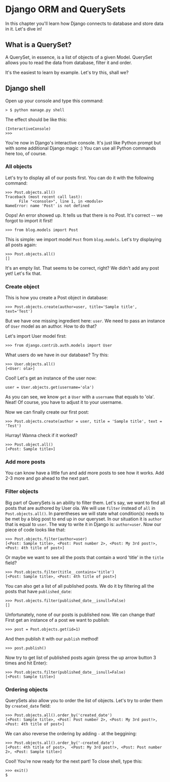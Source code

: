 # Django ORM and QuerySets

In this chapter you'll learn how Django connects to database and store data in it. Let's dive in!

## What is a QuerySet?

A QuerySet, in essence, is a list of objects of a given Model. QuerySet allows you to read the data from database, filter it and order.

It's the easiest to learn by example. Let's try this, shall we?

## Django shell

Open up your console and type this command:

    > $ python manage.py shell

The effect should be like this:

    (InteractiveConsole)
    >>>

You're now in Django's interactive console. It's just like Python prompt but with some additional Django magic :) You can use all Python commands here too, of course.

### All objects

Let's try to display all of our posts first. You can do it with the following command:

    >>> Post.objects.all()
    Traceback (most recent call last):
          File "<console>", line 1, in <module>
    NameError: name 'Post' is not defined

Oops! An error showed up. It tells us that there is no Post. It's correct -- we forgot to import it first!

    >>> from blog.models import Post

This is simple: we import model `Post` from `blog.models`. Let's try displaying all posts again:

    >>> Post.objects.all()
    []

It's an empty list. That seems to be correct, right? We didn't add any post yet! Let's fix that.

### Create object

This is how you create a Post object in database:

    >>> Post.objects.create(author=user, title='Sample title', text='Test')

But we have one missing ingredient here: `user`. We need to pass an instance of `User` model as an author. How to do that?

Let's import User model first:

    >>> from django.contrib.auth.models import User

What users do we have in our database? Try this:

    >>> User.objects.all()
    [<User: ola>]

Cool! Let's get an instance of the user now:

    user = User.objects.get(username='ola')

As you can see, we know `get` a `User` with a `username` that equals to 'ola'. Neat! Of course, you have to adjust it to your username.

Now we can finally create our first post:

    >>> Post.objects.create(author = user, title = 'Sample title', text = 'Test')

Hurray! Wanna check if it worked?

    >>> Post.object.all()
    [<Post: Sample title>]

### Add more posts

You can know have a little fun and add more posts to see how it works. Add 2-3 more and go ahead to the next part.

### Filter objects

Big part of QuerySets is an ability to filter them. Let's say, we want to find all posts that are authored by User ola. We will use `filter` instead of `all` in `Post.objects.all()`. In parentheses we will state what condition(s) needs to be met by a blog post to end up in our queryset. In our situation it is `author` that is equal to `user`. The way to write it in Django is: `author=user`. Now our piece of code looks like that:

    >>> Post.objects.filter(author=user)
    [<Post: Sample title>, <Post: Post number 2>, <Post: My 3rd post!>, <Post: 4th title of post>]

Or maybe we want to see all the posts that contain a word 'title' in the `title` field?

    >>> Post.objects.filter(title__contains='title')
    [<Post: Sample title>, <Post: 4th title of post>]

You can also get a list of all published posts. We do it by filtering all the posts that have `published_date`:

    >>> Post.objects.filter(published_date__isnull=False)
    []

Unfortunately, none of our posts is published now. We can change that! First get an instance of a post we want to publish:

    >>> post = Post.objects.get(id=1)

And then publish it with our `publish` method!

    >>> post.publish()

Now try to get list of published posts again (press the up arrow button 3 times and hit Enter):

    >>> Post.objects.filter(published_date__isnull=False)
    [<Post: Sample title>]

### Ordering objects

QuerySets also allow you to order the list of objects. Let's try to order them by `created_date` field:

    >>> Post.objects.all().order_by('created_date')
    [<Post: Sample title>, <Post: Post number 2>, <Post: My 3rd post!>, <Post: 4th title of post>]

We can also reverse the ordering by adding `-` at the beggining:

    >>> Post.objects.all().order_by('-created_date')
    [<Post: 4th title of post>,  <Post: My 3rd post!>, <Post: Post number 2>, <Post: Sample title>]

Cool! You're now ready for the next part! To close shell, type this:

    >>> exit()
    $

